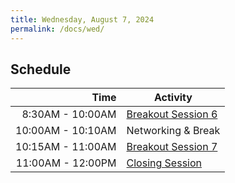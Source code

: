 ```yaml
---
title: Wednesday, August 7, 2024
permalink: /docs/wed/
---
```


## Schedule

|          **Time** | **Activity**                         |
|------------------:|--------------------------------------|
|  8:30AM - 10:00AM | [Breakout Session 6](../breakout6/)             |
| 10:00AM - 10:10AM | Networking & Break |
| 10:15AM - 11:00AM | [Breakout Session 7](../breakout7/)                  |
|  11:00AM - 12:00PM | [Closing Session](../surveys/)     |